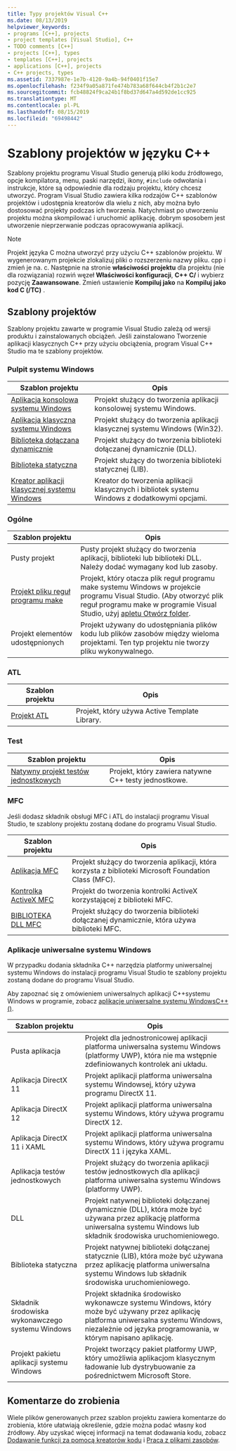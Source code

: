 ```yaml
---
title: Typy projektów Visual C++
ms.date: 08/13/2019
helpviewer_keywords:
- programs [C++], projects
- project templates [Visual Studio], C++
- TODO comments [C++]
- projects [C++], types
- templates [C++], projects
- applications [C++], projects
- C++ projects, types
ms.assetid: 7337987e-1e7b-4120-9a4b-94f0401f15e7
ms.openlocfilehash: f234f9a05a871fe474b783a68f644cb4f2b1c2e7
ms.sourcegitcommit: fcb48824f9ca24b1f8bd37d647a4d592de1cc925
ms.translationtype: MT
ms.contentlocale: pl-PL
ms.lasthandoff: 08/15/2019
ms.locfileid: "69498442"
---
```

# <a name="c-project-templates"></a>Szablony projektów w języku C++

Szablony projektu programu Visual Studio generują pliki kodu źródłowego, opcje kompilatora, menu, paski narzędzi, ikony, `#include` odwołania i instrukcje, które są odpowiednie dla rodzaju projektu, który chcesz utworzyć. Program Visual Studio zawiera kilka rodzajów C++ szablonów projektów i udostępnia kreatorów dla wielu z nich, aby można było dostosować projekty podczas ich tworzenia. Natychmiast po utworzeniu projektu można skompilować i uruchomić aplikację. dobrym sposobem jest utworzenie nieprzerwanie podczas opracowywania aplikacji.

> [!NOTE]
> Projekt języka C można utworzyć przy użyciu C++ szablonów projektu. W wygenerowanym projekcie zlokalizuj pliki o rozszerzeniu nazwy pliku. cpp i zmień je na. c. Następnie na stronie **właściwości projektu** dla projektu (nie dla rozwiązania) rozwiń węzeł **Właściwości konfiguracji**, **C++ C/** i wybierz pozycję **Zaawansowane**. Zmień ustawienie **Kompiluj jako** na **Kompiluj jako kod C (/TC)** .

## <a name="project-templates"></a>Szablony projektów

Szablony projektu zawarte w programie Visual Studio zależą od wersji produktu i zainstalowanych obciążeń. Jeśli zainstalowano Tworzenie aplikacji klasycznych C++ przy użyciu obciążenia, program Visual C++ Studio ma te szablony projektów.

### <a name="windows-desktop"></a>Pulpit systemu Windows

|Szablon projektu|Opis|
|----------------------|-----------------------------|
|[Aplikacja konsolowa systemu Windows](../../windows/creating-a-console-application.md)|Projekt służący do tworzenia aplikacji konsolowej systemu Windows.|
|[Aplikacja klasyczna systemu Windows](../../windows/walkthrough-creating-windows-desktop-applications-cpp.md)|Projekt służący do tworzenia aplikacji klasycznej systemu Windows (Win32).|
|[Biblioteka dołączana dynamicznie](../walkthrough-creating-and-using-a-dynamic-link-library-cpp.md)|Projekt służący do tworzenia biblioteki dołączanej dynamicznie (DLL).|
|[Biblioteka statyczna](../../windows/walkthrough-creating-and-using-a-static-library-cpp.md)|Projekt służący do tworzenia biblioteki statycznej (LIB).|
|[Kreator aplikacji klasycznej systemu Windows](../../windows/windows-desktop-wizard.md)|Kreator do tworzenia aplikacji klasycznych i bibliotek systemu Windows z dodatkowymi opcjami.|

### <a name="general"></a>Ogólne

|Szablon projektu|Opis|
|----------------------|-----------------------------|
|Pusty projekt|Pusty projekt służący do tworzenia aplikacji, biblioteki lub biblioteki DLL. Należy dodać wymagany kod lub zasoby.|
|[Projekt pliku reguł programu make](creating-a-makefile-project.md)|Projekt, który otacza plik reguł programu make systemu Windows w projekcie programu Visual Studio. (Aby otworzyć plik reguł programu make w programie Visual Studio, użyj [apletu Otwórz folder](../open-folder-projects-cpp.md).|
|Projekt elementów udostępnionych|Projekt używany do udostępniania plików kodu lub plików zasobów między wieloma projektami. Ten typ projektu nie tworzy pliku wykonywalnego.|

### <a name="atl"></a>ATL

|Szablon projektu|Opis|
|----------------------|-----------------------------|
|[Projekt ATL](../../atl/reference/creating-an-atl-project.md)|Projekt, który używa Active Template Library.|

### <a name="test"></a>Test

|Szablon projektu|Opis|
|----------------------|-----------------------------|
|[Natywny projekt testów jednostkowych](/visualstudio/test/writing-unit-tests-for-c-cpp-with-the-microsoft-unit-testing-framework-for-cpp)|Projekt, który zawiera natywne C++ testy jednostkowe.|

### <a name="mfc"></a>MFC

Jeśli dodasz składnik obsługi MFC i ATL do instalacji programu Visual Studio, te szablony projektu zostaną dodane do programu Visual Studio.

|Szablon projektu|Opis|
|----------------------|-----------------------------|
|[Aplikacja MFC](../../mfc/reference/creating-an-mfc-application.md)|Projekt służący do tworzenia aplikacji, która korzysta z biblioteki Microsoft Foundation Class (MFC).|
|[Kontrolka ActiveX MFC](../../mfc/reference/creating-an-mfc-activex-control.md)|Projekt do tworzenia kontrolki ActiveX korzystającej z biblioteki MFC.|
|[BIBLIOTEKA DLL MFC](../../mfc/reference/creating-an-mfc-dll-project.md)|Projekt służący do tworzenia biblioteki dołączanej dynamicznie, która używa biblioteki MFC.|

### <a name="windows-universal-apps"></a>Aplikacje uniwersalne systemu Windows

W przypadku dodania składnika C++ narzędzia platformy uniwersalnej systemu Windows do instalacji programu Visual Studio te szablony projektu zostaną dodane do programu Visual Studio.

Aby zapoznać się z omówieniem uniwersalnych aplikacji C++systemu Windows w programie, zobacz [aplikacje uniwersalne systemu WindowsC++()](../../cppcx/universal-windows-apps-cpp.md).

|Szablon projektu|Opis|
|----------------------|-----------------------------|
|Pusta aplikacja|Projekt dla jednostronicowej aplikacji platforma uniwersalna systemu Windows (platformy UWP), która nie ma wstępnie zdefiniowanych kontrolek ani układu.|
|Aplikacja DirectX 11|Projekt aplikacji platforma uniwersalna systemu Windowsej, który używa programu DirectX 11.|
|Aplikacja DirectX 12|Projekt aplikacji platforma uniwersalna systemu Windows, który używa programu DirectX 12.|
|Aplikacja DirectX 11 i XAML|Projekt aplikacji platforma uniwersalna systemu Windows, który używa programu DirectX 11 i języka XAML.|
|Aplikacja testów jednostkowych|Projekt służący do tworzenia aplikacji testów jednostkowych dla aplikacji platforma uniwersalna systemu Windows (platformy UWP).|
|DLL|Projekt natywnej biblioteki dołączanej dynamicznie (DLL), która może być używana przez aplikację platforma uniwersalna systemu Windows lub składnik środowiska uruchomieniowego.|
|Biblioteka statyczna|Projekt natywnej biblioteki dołączanej statycznie (LIB), która może być używana przez aplikację platforma uniwersalna systemu Windows lub składnik środowiska uruchomieniowego.|
|Składnik środowiska wykonawczego systemu Windows|Projekt składnika środowisko wykonawcze systemu Windows, który może być używany przez aplikację platforma uniwersalna systemu Windows, niezależnie od języka programowania, w którym napisano aplikację.|
|Projekt pakietu aplikacji systemu Windows|Projekt tworzący pakiet platformy UWP, który umożliwia aplikacjom klasycznym ładowanie lub dystrybuowanie za pośrednictwem Microsoft Store.|

## <a name="todo-comments"></a>Komentarze do zrobienia

Wiele plików generowanych przez szablon projektu zawiera komentarze do zrobienia, które ułatwiają określenie, gdzie można podać własny kod źródłowy. Aby uzyskać więcej informacji na temat dodawania kodu, zobacz [Dodawanie funkcji za pomocą kreatorów kodu](../../ide/adding-functionality-with-code-wizards-cpp.md) i [Praca z plikami zasobów](../../windows/working-with-resource-files.md).


